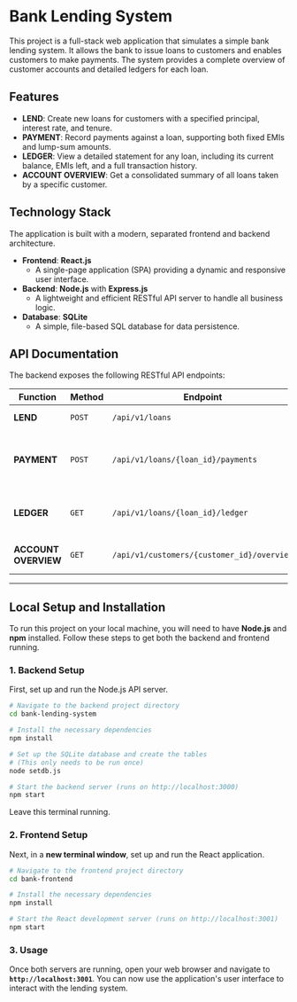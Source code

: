 # Bank Lending System

This project is a full-stack web application that simulates a simple bank lending system. It allows the bank to issue loans to customers and enables customers to make payments. The system provides a complete overview of customer accounts and detailed ledgers for each loan.

## Features

* **LEND**: Create new loans for customers with a specified principal, interest rate, and tenure.
* **PAYMENT**: Record payments against a loan, supporting both fixed EMIs and lump-sum amounts.
* **LEDGER**: View a detailed statement for any loan, including its current balance, EMIs left, and a full transaction history.
* **ACCOUNT OVERVIEW**: Get a consolidated summary of all loans taken by a specific customer.

## Technology Stack

The application is built with a modern, separated frontend and backend architecture.

* **Frontend**: **React.js**
    * A single-page application (SPA) providing a dynamic and responsive user interface.
* **Backend**: **Node.js** with **Express.js**
    * A lightweight and efficient RESTful API server to handle all business logic.
* **Database**: **SQLite**
    * A simple, file-based SQL database for data persistence.

## API Documentation

The backend exposes the following RESTful API endpoints:

| Function           | Method | Endpoint                                   | Description                               |
| ------------------ | ------ | ------------------------------------------ | ----------------------------------------- |
| **LEND** | `POST` | `/api/v1/loans`                            | Creates a new loan.                       |
| **PAYMENT** | `POST` | `/api/v1/loans/{loan_id}/payments`         | Records a payment for a specific loan.    |
| **LEDGER** | `GET`  | `/api/v1/loans/{loan_id}/ledger`           | Retrieves the full ledger for a loan.     |
| **ACCOUNT OVERVIEW**| `GET`  | `/api/v1/customers/{customer_id}/overview` | Retrieves all loans for a customer.       |

---

## Local Setup and Installation

To run this project on your local machine, you will need to have **Node.js** and **npm** installed. Follow these steps to get both the backend and frontend running.

### 1. Backend Setup

First, set up and run the Node.js API server.

```bash
# Navigate to the backend project directory
cd bank-lending-system

# Install the necessary dependencies
npm install

# Set up the SQLite database and create the tables
# (This only needs to be run once)
node setdb.js

# Start the backend server (runs on http://localhost:3000)
npm start
```

Leave this terminal running.

### 2. Frontend Setup

Next, in a **new terminal window**, set up and run the React application.

```bash
# Navigate to the frontend project directory
cd bank-frontend

# Install the necessary dependencies
npm install

# Start the React development server (runs on http://localhost:3001)
npm start
```

### 3. Usage

Once both servers are running, open your web browser and navigate to **`http://localhost:3001`**. You can now use the application's user interface to interact with the lending system.
